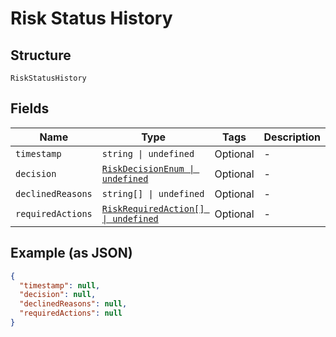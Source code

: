 
# Risk Status History

## Structure

`RiskStatusHistory`

## Fields

| Name | Type | Tags | Description |
|  --- | --- | --- | --- |
| `timestamp` | `string \| undefined` | Optional | - |
| `decision` | [`RiskDecisionEnum \| undefined`](../../doc/models/risk-decision-enum.md) | Optional | - |
| `declinedReasons` | `string[] \| undefined` | Optional | - |
| `requiredActions` | [`RiskRequiredAction[] \| undefined`](../../doc/models/risk-required-action.md) | Optional | - |

## Example (as JSON)

```json
{
  "timestamp": null,
  "decision": null,
  "declinedReasons": null,
  "requiredActions": null
}
```

